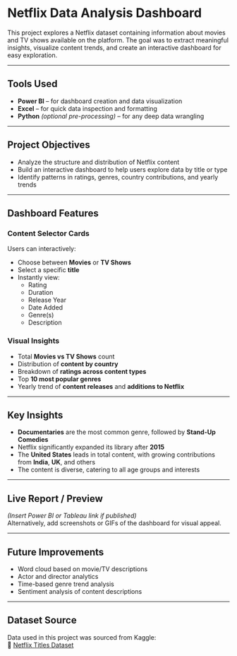 # Netflix Data Analysis Dashboard

This project explores a Netflix dataset containing information about movies and TV shows available on the platform. The goal was to extract meaningful insights, visualize content trends, and create an interactive dashboard for easy exploration.

---

## Tools Used
- **Power BI** – for dashboard creation and data visualization  
- **Excel** – for quick data inspection and formatting  
- **Python** *(optional pre-processing)* – for any deep data wrangling

---

## Project Objectives
- Analyze the structure and distribution of Netflix content  
- Build an interactive dashboard to help users explore data by title or type  
- Identify patterns in ratings, genres, country contributions, and yearly trends

---

## Dashboard Features

### Content Selector Cards
Users can interactively:
- Choose between **Movies** or **TV Shows**
- Select a specific **title**
- Instantly view:
  - Rating  
  - Duration  
  - Release Year  
  - Date Added  
  - Genre(s)  
  - Description  

### Visual Insights
- Total **Movies vs TV Shows** count  
- Distribution of **content by country**  
- Breakdown of **ratings across content types**  
- Top **10 most popular genres**  
- Yearly trend of **content releases** and **additions to Netflix**

---

## Key Insights
- **Documentaries** are the most common genre, followed by **Stand-Up Comedies**
- Netflix significantly expanded its library after **2015**
- The **United States** leads in total content, with growing contributions from **India**, **UK**, and others
- The content is diverse, catering to all age groups and interests

---

## Live Report / Preview
*(Insert Power BI or Tableau link if published)*  
Alternatively, add screenshots or GIFs of the dashboard for visual appeal.

---

## Future Improvements
- Word cloud based on movie/TV descriptions  
- Actor and director analytics  
- Time-based genre trend analysis  
- Sentiment analysis of content descriptions

---

## Dataset Source
Data used in this project was sourced from Kaggle:  
🔗 [Netflix Titles Dataset](https://www.kaggle.com/datasets/shivamb/netflix-shows)

